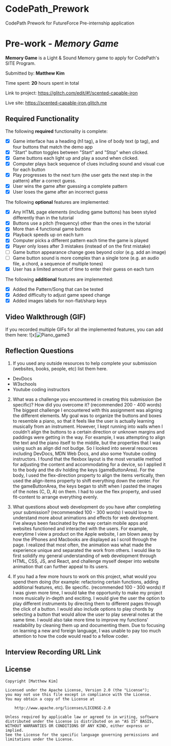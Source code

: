 # CodePath_Prework
CodePath Prework for FutureForce Pre-internship application

# Pre-work - *Memory Game*

**Memory Game** is a Light & Sound Memory game to apply for CodePath's SITE Program. 

Submitted by: **Matthew Kim**

Time spent: **20** hours spent in total

Link to project: https://glitch.com/edit/#!/scented-capable-iron

Live site: https://scented-capable-iron.glitch.me

## Required Functionality

The following **required** functionality is complete:

* [x] Game interface has a heading (h1 tag), a line of body text (p tag), and four buttons that match the demo app
* [x] "Start" button toggles between "Start" and "Stop" when clicked. 
* [x] Game buttons each light up and play a sound when clicked. 
* [x] Computer plays back sequence of clues including sound and visual cue for each button
* [x] Play progresses to the next turn (the user gets the next step in the pattern) after a correct guess. 
* [x] User wins the game after guessing a complete pattern
* [x] User loses the game after an incorrect guess

The following **optional** features are implemented:

* [x] Any HTML page elements (including game buttons) has been styled differently than in the tutorial
* [x] Buttons use a pitch (frequency) other than the ones in the tutorial
* [x] More than 4 functional game buttons
* [x] Playback speeds up on each turn
* [x] Computer picks a different pattern each time the game is played
* [x] Player only loses after 3 mistakes (instead of on the first mistake)
* [ ] Game button appearance change goes beyond color (e.g. add an image)
* [ ] Game button sound is more complex than a single tone (e.g. an audio file, a chord, a sequence of multiple tones)
* [x] User has a limited amount of time to enter their guess on each turn

The following **additional** features are implemented:

- [x] Added the Pattern/Song that can be tested
- [x] Added difficulty to adjust game speed change
- [x] Added images labels for non-flat/sharp keys 

## Video Walkthrough (GIF)

If you recorded multiple GIFs for all the implemented features, you can add them here:
![x]![Piano_game3](https://user-images.githubusercontent.com/81335503/164590643-e98861a9-2bc1-4320-8549-b8649fbbe07e.gif)


## Reflection Questions
1. If you used any outside resources to help complete your submission (websites, books, people, etc) list them here. 
-   DevDocs
-   W3schools
-   Youtube coding instructors

2. What was a challenge you encountered in creating this submission (be specific)? How did you overcome it? (recommended 200 - 400 words) 
The biggest challenge I encountered with this assignment was aligning the different elements. My goal was to organize the buttons and boxes to resemble a piano, so that it feels like the user is actually learning musically from an instrument. However, I kept running into walls when I couldn’t align the buttons to a certain direction or unknown margins and paddings were getting in the way. For example, I was attempting to align the text and the piano itself to the middle, but the properties that I was using such as align did not budge. So I looked into several resources including DevDocs, MDN Web Docs, and also some Youtube coding instructors. I found that the flexbox layout is the most versatile method for adjusting the content and accommodating for a device, so I applied it to the body and the div holding the keys (gameButtonArea). For the body, I used the flex-direction property to align the items vertically, then used the align-items property to shift everything down the center. For the gameButtonArea, the keys began to shift when I pasted the images of the notes (C, D, A) on them. I had to use the flex property, and used fit-content to arrange everything evenly.

3. What questions about web development do you have after completing your submission? (recommended 100 - 300 words) 
I would love to understand more about animations and effects for web development. I’ve always been fascinated by the way certain mobile apps and websites functioned and interacted with the users. For example, everytime I view a product on the Apple website, I am blown away by how the iPhones and Macbooks are displayed as I scroll through the page. I realized that most often, the animation was what made the experience unique and separated the work from others. I would like to first solidify my general understanding of web development through HTML, CSS, JS, and React, and challenge myself deeper into website animation that can further appeal to its users.

4. If you had a few more hours to work on this project, what would you spend them doing (for example: refactoring certain functions, adding additional features, etc). Be specific. (recommended 100 - 300 words) 
If I was given more time, I would take the opportunity to make my project more musically in-depth and exciting. I would give the user the option to play different instruments by directing them to different pages through the click of a button. I would also include options to play chords by selecting a button that would allow the user to play several notes at the same time. I would also take more time to improve my functions’ readability by cleaning them up and documenting them. Due to focusing on learning a new and foreign language, I was unable to pay too much attention to how the code would read to a fellow coder.



## Interview Recording URL Link
[My 5-minute Interview Recording]: 
https://drive.google.com/file/d/1MQiWXXF7Ouzruer2vLAFxhQTg_k7tiYb/view?usp=sharing

## License

    Copyright [Matthew Kim]

    Licensed under the Apache License, Version 2.0 (the "License");
    you may not use this file except in compliance with the License.
    You may obtain a copy of the License at

        http://www.apache.org/licenses/LICENSE-2.0

    Unless required by applicable law or agreed to in writing, software
    distributed under the License is distributed on an "AS IS" BASIS,
    WITHOUT WARRANTIES OR CONDITIONS OF ANY KIND, either express or implied.
    See the License for the specific language governing permissions and
    limitations under the License.
